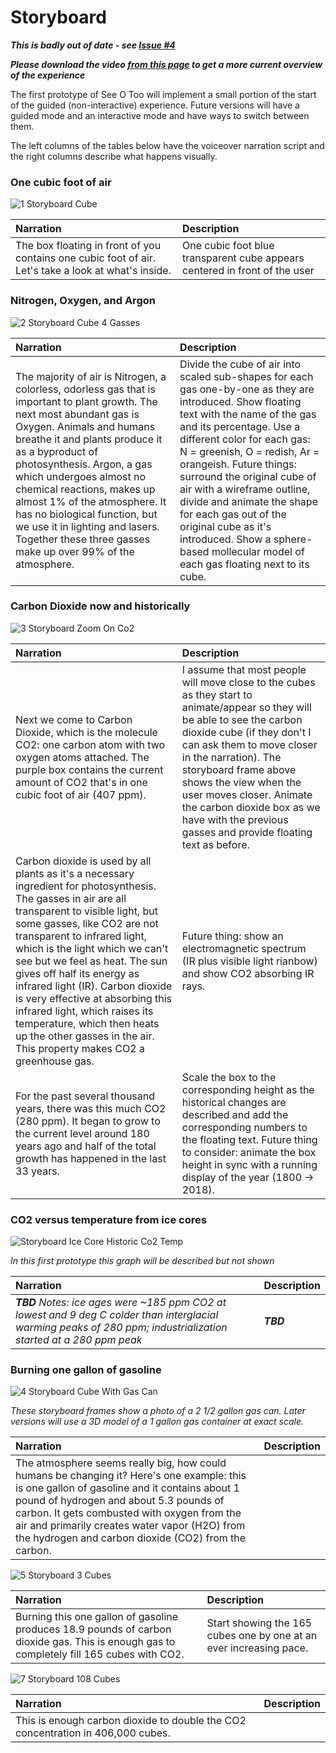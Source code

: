 
# Storyboard

***This is badly out of date - see [Issue #4](https://github.com/ezocher/seeotoo/issues/4)***

***Please download the video [from this page](https://github.com/ezocher/seeotoo/blob/master/Videos/SeeOToo-HoloLensCaptureEyeoVersion.mp4) to get a more current overview of the experience***


The first prototype of See O Too will implement a small portion of the start of the guided (non-interactive) experience. Future versions will have a guided mode and an interactive mode and have ways to switch between them.

The left columns of the tables below have the voiceover narration script and the right columns describe what happens visually.

### One cubic foot of air
![1 Storyboard Cube](Images/1-storyboard_cube.jpg)

| Narration | Description |
|:---------|:--------------|
| The box floating in front of you contains one cubic foot of air. Let's take a look at what's inside. | One cubic foot blue transparent cube appears centered in front of the user |

### Nitrogen, Oxygen, and Argon
![2 Storyboard Cube 4 Gasses](Images/2-storyboard_cube_4_gasses.jpg)

| Narration | Description |
|:----------|:------------|
| The majority of air is Nitrogen, a colorless, odorless gas that is important to plant growth. The next most abundant gas is Oxygen. Animals and humans breathe it and plants produce it as a byproduct of photosynthesis. Argon, a gas which undergoes almost no chemical reactions, makes up almost 1% of the atmosphere. It has no biological function, but we use it in lighting and lasers. Together these three gasses make up over 99% of the atmosphere. | Divide the cube of air into scaled sub-shapes for each gas one-by-one as they are introduced. Show floating text with the name of the gas and its percentage. Use a different color for each gas: N = greenish, O = redish, Ar = orangeish. Future things: surround the original cube of air with a wireframe outline, divide and animate the shape for each gas out of the original cube as it's introduced. Show a sphere-based mollecular model of each gas floating next to its cube. |

### Carbon Dioxide now and historically
![3 Storyboard Zoom On Co2](Images/3-storyboard_zoom_on_co2.jpg)

| Narration | Description |
|:----------|:------------|
| Next we come to Carbon Dioxide, which is the molecule CO2: one carbon atom with two oxygen atoms attached. The purple box contains the current amount of CO2 that's in one cubic foot of air (407 ppm). | I assume that most people will move close to the cubes as they start to animate/appear so they will be able to see the carbon dioxide cube (if they don't I can ask them to move closer in the narration). The storyboard frame above shows the view when the user moves closer. Animate the carbon dioxide box as we have with the previous gasses and provide floating text as before. |
| Carbon dioxide is used by all plants as it's a necessary ingredient for photosynthesis. The gasses in air are all transparent to visible light, but some gasses, like CO2 are not transparent to infrared light, which is the light which we can't see but we feel as heat. The sun gives off half its energy as infrared light (IR). Carbon dioxide is very effective at absorbing this infrared light, which raises its temperature, which then heats up the other gasses in the air. This property makes CO2 a greenhouse gas. | Future thing: show an electromagnetic spectrum (IR plus visible light rianbow) and show CO2 absorbing IR rays. |
|For the past several thousand years, there was this much CO2 (280 ppm). It began to grow to the current level around 180 years ago and half of the total growth has happened in the last 33 years. |  Scale the box to the corresponding height as the historical changes are described and add the corresponding numbers to the floating text. Future thing to consider: animate the box height in sync with a running display of the year (1800 -> 2018). |

### CO2 versus temperature from ice cores
![Storyboard Ice Core Historic Co2 Temp](Images/3.5-storyboard_ice_core_historic_co2_temp.jpg)

*In this first prototype this graph will be described but not shown*

| Narration | Description |
|:----------|:------------|
|***TBD*** *Notes: ice ages were ~185 ppm CO2 at lowest and 9 deg C colder than interglacial warming peaks of 280 ppm; industrialization started at a 280 ppm peak* | ***TBD*** |

### Burning one gallon of gasoline

![4 Storyboard Cube With Gas Can](Images/4-storyboard_cube_with_gas_can.jpg)

*These storyboard frames show a photo of a 2 1/2 gallon gas can. Later versions will use a 3D model of a 1 gallon gas container at exact scale.*

| Narration | Description |
|:----------|:------------|
| The atmosphere seems really big, how could humans be changing it? Here's one example: this is one gallon of gasoline and it contains about 1 pound of hydrogen and about 5.3 pounds of carbon. It gets combusted with oxygen from the air and primarily creates water vapor (H2O) from the hydrogen and carbon dioxide (CO2) from the carbon. | |

![5 Storyboard 3 Cubes](Images/5-storyboard_3_cubes.jpg)

| Narration | Description |
|:----------|:------------|
| Burning this one gallon of gasoline produces 18.9 pounds of carbon dioxide gas. This is enough gas to completely fill 165 cubes with CO2. | Start showing the 165 cubes one by one at an ever increasing pace. |


![7 Storyboard 108 Cubes](Images/7-storyboard_108_cubes.jpg)

| Narration | Description |
|:----------|:------------|
| This is enough carbon dioxide to double the CO2 concentration in 406,000 cubes. |  |
